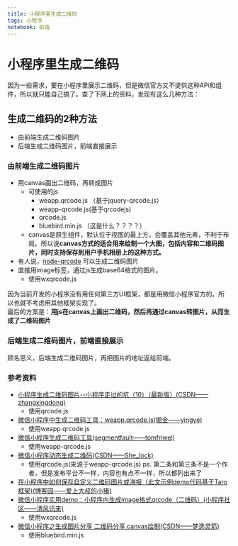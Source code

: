 ```yaml
---
title: 小程序里生成二维码
tags: 小程序
notebook: 前端
---
```

# 小程序里生成二维码
因为一些需求，要在小程序里展示二维码，但是微信官方又不提供这种APi和组件，所以就只能自己搞了。查了下网上的资料，发现有这么几种方法：

## 生成二维码的2种方法
- 由前端生成二维码图片
- 后端生成二维码图片，前端直接展示
### 由前端生成二维码图片
- 用canvas画出二维码，再转成图片
  - 可使用的js
    - weapp.qrcode.js （基于jquery-qrcode.js）
    - weapp-qrcode.js(基于qrcodejs)
    - qrcode.js
    - bluebird.min.js （这是什么？？？？）
  - canvas是原生组件，默认位于视图的最上方，会覆盖其他元素，不利于布局。所以说**canvas方式的适合用来绘制一个大图，包括内容和二维码图片，同时支持保存到用户手机相册上的这种方式。**
- 有人说，[node-qrcode](https://github.com/soldair/node-qrcode) 可以生成二维码图片  
- 直接用image标签，通过js生成base64格式的图片。
  - 使用wxqrcode.js  

因为当前开发的小程序没有用任何第三方UI框架，都是用微信小程序官方的。所以也就不考虑用其他框架实现了。  
最后的方案是：**用js在canvas上画出二维码，然后再通过canvas转图片，从而生成了二维码图片**

### 后端生成二维码图片，前端直接展示
顾名思义，后端生成二维码图片，再把图片的地址返给前端。

### 参考资料
- [小程序生成二维码图片--小程序走过的坑（10）（最新版）(CSDN——zhangxingdong)](https://blog.csdn.net/zhanxingdong/article/details/83023084)
  - 使用qrcode.js
- [微信小程序中生成二维码工具：weapp.qrcode.js(掘金——yingye)](https://juejin.im/post/5a75466f5188257a5c6040d2)
  - 使用weapp.qrcode.js
- [微信小程序生成二维码工具(segmentfault——tomfriwel)](https://segmentfault.com/a/1190000012675069) 
  - 使用weapp-qrcode.js 
- [微信小程序动态生成二维码(CSDN——She_lock)](https://blog.csdn.net/She_lock/article/details/81059514)
  - 使用qrcode.js(来源于weapp-qrcode.js)
ps. 第二条和第三条不是一个作者，但是发布平台不一样，内容也有点不一样，所以都列出来了
- [在小程序中如何保存自定义二维码图片或海报（此文示例demo代码基于Taro框架)(博客园——爱上大叔的小猪)](https://www.cnblogs.com/xiaozhu007/p/10394337.html)
- [微信小程序实用demo：小程序内生成image格式qrcode（二维码）(小程序社区——清风讯来)](http://www.wxapp-union.com/thread-4263-1-1.html) 
  - 使用wxqrcode.js
- [微信小程序之生成图片分享 二维码分享 canvas绘制(CSDN——梦逸灵箭)](https://blog.csdn.net/weixin_42661321/article/details/82466467)
  - 使用bluebird.min.js
